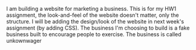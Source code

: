 I am building a website for marketing a business. This is for my HW1 assignment, the look-and-feel of the website doesn't matter, only the structure. I will be adding the design/look of the website in next week's assignment (by adding CSS).
The business I'm choosing to build is a fake business built to encourage people to exercise.
The business is called unkownwager